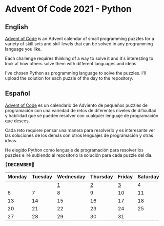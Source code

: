 # Advent Of Code 2021 - Python
## English
[Advent of Code](https://adventofcode.com/) is an Advent calendar of small programming puzzles for a variety of skill sets and skill levels that can be solved in any programming language you like.

Each challenge requires thinking of a way to solve it and it´s interesting to look at how others solve them with different languages and ideas.

I've chosen Python as programming language to solve the puzzles. I'll upload the solution for each puzzle of the day to the repository.

## Español
[Advent of Code](https://adventofcode.com/) es un calendario de Adviento de pequeños puzzles de programación con una variedad de retos de diferentes niveles de dificultad y habilidad que se pueden resolver con cualquier lenguaje de programación que desees.

Cada reto requiere pensar una manera para resolverlo y es interesante ver las soluciones de los demás con otros lenguajes de programación y otras ideas.

He elegido Python como lenguaje de programación para resolver los puzzles e iré subiendo al repositorio la solución para cada puzzle del día.


**🎄DECEMBER🎄**

| Monday | Tuesday | Wednesday | Thursday | Friday | Saturday | Sunday |
| -------- | -------- | -------- | -------- | -------- | -------- | -------- |
|   |   | [1](https://github.com/coral2742/Advent-Of-Code-2021/tree/main/Day%201) | [2](https://github.com/coral2742/Advent-Of-Code-2021/tree/main/Day%202) | [3](https://github.com/coral2742/Advent-Of-Code-2021/tree/main/Day%203) | 4 | 5 |
| 6 | 7 | 8 | 9 | 10 | 11 | 12 |
| 13 | 14 | 15 | 16 | 17 | 18 | 19 |
| 20 | 21 | 22 | 23 | 24 | 25 | 26 |
| 27 | 28 | 29 | 30| 31 |
